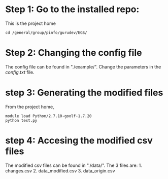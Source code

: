 Step 1: Go to the installed repo:
=================================

This is the project home

    cd /general/group/pinfo/gurudev/EGS/

Step 2: Changing the config file
================================

The config file can be found in "./example/". Change the parameters in the *config.txt* file.

step 3: Generating the modified files
=====================================

From the project home,

    module load Python/2.7.10-goolf-1.7.20
    python test.py

step 4: Accesing the modified csv files
=======================================

The modified csv files can be found in "./data/". The 3 files are: 1. changes.csv 2. data\_modified.csv 3. data\_origin.csv
